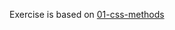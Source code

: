 Exercise is based on [01-css-methods](https://github.com/TheOdinProject/css-exercises/tree/main/foundations/01-css-methods)